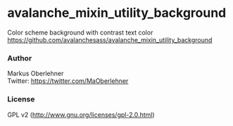 # avalanche_mixin_utility_background
Color scheme background with contrast text color  
https://github.com/avalanchesass/avalanche_mixin_utility_background

### Author
Markus Oberlehner  
Twitter: https://twitter.com/MaOberlehner

### License
GPL v2 (http://www.gnu.org/licenses/gpl-2.0.html)
